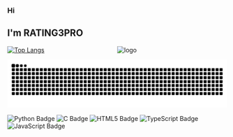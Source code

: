 ### Hi

## I'm RATING3PRO

[![Top Langs](https://github-readme-stats.vercel.app/api/top-langs/?username=RATING3PRO)](https://github.com/RATING3PRO/github-readme-stats) <img src="https://github-readme-stats.vercel.app/api?username=RATING3PRO&show_icons=true&theme=Default&locale=cn&hide=prs&rank_icon=github" alt="logo" align="right" width="50%" />

<!-- snake -->
<picture>
  <source media="(prefers-color-scheme: dark)" srcset="https://github.com/RATING3PRO/RATING3PRO/blob/output/github-snake-dark.svg" />
  <source media="(prefers-color-scheme: light)" srcset="https://github.com/RATING3PRO/RATING3PRO/blob/output/github-snake.svg" />
  <img alt="github-snake" src="github-snake.svg" />
</picture>

![Python Badge](https://img.shields.io/badge/Python-3776AB?logo=python&logoColor=fff&style=flat)
![C Badge](https://img.shields.io/badge/C-A8B9CC?logo=c&logoColor=fff&style=flat)
![HTML5 Badge](https://img.shields.io/badge/HTML5-E34F26?logo=html5&logoColor=fff&style=flat)
![TypeScript Badge](https://img.shields.io/badge/TypeScript-3178C6?logo=typescript&logoColor=fff&style=flat)
![JavaScript Badge](https://img.shields.io/badge/JavaScript-F7DF1E?logo=javascript&logoColor=000&style=flat)


<!--
**RATING3PRO/RATING3PRO** is a ✨ _special_ ✨ repository because its `README.md` (this file) appears on your GitHub profile.

Here are some ideas to get you started:

- 🔭 I’m currently working on ...
- 🌱 I’m currently learning ...
- 👯 I’m looking to collaborate on ...
- 🤔 I’m looking for help with ...
- 💬 Ask me about ...
- 📫 How to reach me: ...
- 😄 Pronouns: ...
- ⚡ Fun fact: ...
-->
